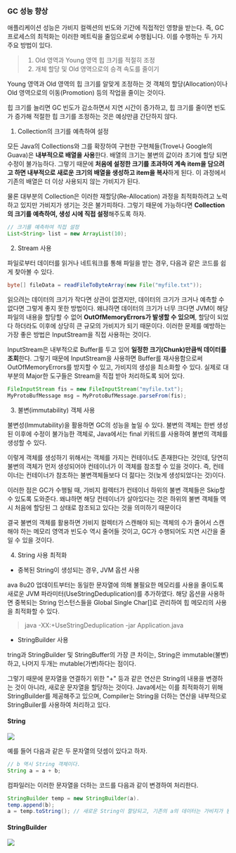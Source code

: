 ### GC 성능 향상

애플리케이션 성능은 가비지 컬렉션의 빈도와 기간에 직접적인 영향을 받는다. 즉, GC 프로세스의 최적화는 이러한 메트릭을 줄임으로써 수행됩니다. 이를 수행하는 두 가지 주요 방법이 있다.

> 1. Old 영역과 Young 영역 힙 크기를 적절히 조정
> 2. 개체 할당 및 Old 영역으로의 승격 속도를 줄이기

Young 영역과 Old 영역의 힙 크기를 알맞게 조정하는 것
객체의 할당(Allocation)이나 Old 영역으로의 이동(Promotion) 등의 작업을 줄이는 것이다.

힙 크기를 늘리면 GC 빈도가 감소하면서 지연 시간이 증가하고, 힙 크기를 줄이면 빈도가 증가해 적절한 힙 크기를 조정하는 것은 예상만큼 간단하지 않다.

1.  Collection의 크기를 예측하여 설정

모든 Java의 Collections와 그를 확장하여 구현한 구현체들(Trove나 Google의 Guava)은 **내부적으로 배열을 사용**한다. 배열의 크기는 불변의 값이라 초기에 할당 되면 수정이 불가능하다. 그렇기 때문에 **처음에 설정한 크기를 초과하여 계속 item을 담으려고 하면 내부적으로 새로운 크기의 배열을 생성하고 item을 복사**하게 된다. 이 과정에서 기존의 배열은 더 이상 사용되지 않는 가비지가 된다.

물론 대부분의 Collection은 이러한 재할당(Re-Allocation) 과정을 최적화하려고 노력하고 있지만 가비지가 생기는 것은 불가피하다. 그렇기 때문에 가능하다면 **Collection의 크기를 예측하여, 생성 시에 직접 설정**해주도록 하자.

```java
// 크기를 예측하여 직접 설정
List<String> list = new ArrayList(10);
```

2. Stream 사용

파일로부터 데이터를 읽거나 네트워크를 통해 파일을 받는 경우, 다음과 같은 코드를 쉽게 찾아볼 수 있다.

```java
byte[] fileData = readFileToByteArray(new File("myfile.txt"));
```

읽으려는 데이터의 크기가 작다면 상관이 없겠지만, 데이터의 크기가 크거나 예측할 수 없다면 그렇게 좋지 못한 방법이다. 왜냐하면 데이터의 크기가 너무 크다면 JVM이 해당 파일의 내용을 할당할 수 없어 **OutOfMemoryErrors가 발생할 수 있으며**, 할당이 되었다 하더라도 이후에 상당히 큰 규모의 가비지가 되기 때문이다. 이러한 문제를 예방하는 가장 좋은 방법은 InputStream을 직접 사용하는 것이다.

InputStream은 내부적으로 Buffer를 두고 있어 **일정한 크기(Chunk)만큼씩 데이터를 조회**한다. 그렇기 때문에 InputStream을 사용하면 Buffer를 재사용함으로써 OutOfMemoryErrors를 방지할 수 있고, 가비지의 생성을 최소화할 수 있다. 실제로 대부분의 Major한 도구들은 Stream을 직접 받아 처리하도록 되어 있다.

```java
FileInputStream fis = new FileInputStream("myfile.txt");
MyProtoBufMessage msg = MyProtoBufMessage.parseFrom(fis);
```

3. 불변(immutability) 객체 사용

불변성(Immutability)을 활용하면 GC의 성능을 높일 수 있다. 불변의 객체는 한번 생성된 이후에 수정이 불가능한 객체로, Java에서는 final 키워드를 사용하여 불변의 객체를 생성할 수 있다.

이렇게 객체를 생성하기 위해서는 객체를 가지는 컨테이너도 존재한다는 것인데, 당연히 불변의 객체가 먼저 생성되어야 컨테이너가 이 객체를 참조할 수 있을 것이다. 즉, 컨테이너는 컨테이너가 참조하는 불변객체들보다 더 젊다는 것(늦게 생성되었다는 것)이다.

이러한 점은 GC가 수행될 때, 가비지 컬렉터가 컨테이너 하위의 불변 객체들은 Skip할 수 있도록 도와준다. 왜냐하면 해당 컨테이너가 살아있다는 것은 하위의 불변 객체들 역시 처음에 할당된 그 상태로 참조되고 있다는 것을 의미하기 때문이다

결국 불변의 객체를 활용하면 가비지 컬렉터가 스캔해야 되는 객체의 수가 줄어서 스캔해야 하는 메모리 영역과 빈도수 역시 줄어들 것이고, GC가 수행되어도 지연 시간을 줄일 수 있을 것이다.

4. String 사용 최적화

- 중복된 String이 생성되는 경우, JVM 옵션 사용

ava 8u20 업데이트부터는 동일한 문자열에 의해 불필요한 메모리를 사용을 줄이도록 새로운 JVM 파라미터(UseStringDeduplication)를 추가하였다. 해당 옵션을 사용하면 중복되는 String 인스턴스들을 Global Single Char[]로 관리하여 힙 메모리의 사용을 최적화할 수 있다.

> java -XX:+UseStringDeduplication -jar Application.java

- StringBuilder 사용

tring과 StringBuilder 및 StringBuffer의 가장 큰 차이는, String은 immutable(불변)하고, 나머지 두개는 mutable(가변)하다는 점이다.

그렇기 때문에 문자열을 연결하기 위한 "+" 등과 같은 연산은 String의 내용을 변경하는 것이 아니라, 새로운 문자열을 할당하는 것이다. Java에서는 이를 최적화하기 위해 StringBuilder를 제공해주고 있으며, Compiler는 String을 더하는 연산을 내부적으로 StringBuiler를 사용하여 처리하고 있다.

#### String

![](https://taeho0304.github.io/assets/img/JAVA/String&StringBuilder/s.png)

예를 들어 다음과 같은 두 문자열의 덧셈이 있다고 하자.

```java
// b 역시 String 객체이다.
String a = a + b;
```

컴파일러는 이러한 문자열을 더하는 코드를 다음과 같이 변경하여 처리한다.

```java
StringBuilder temp = new StringBuilder(a).
temp.append(b);
a = temp.toString(); // 새로운 String이 할당되고, 기존의 a의 데이터는 가비지가 됨
```

#### StringBuilder

![](https://taeho0304.github.io/assets/img/JAVA/String&StringBuilder/sb.png)
